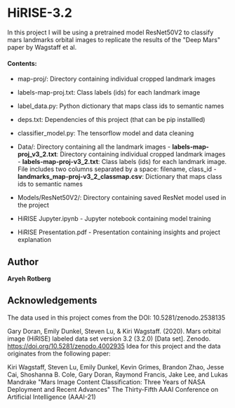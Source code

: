 # HiRISE-3.2

In this project I will be using a pretrained model ResNet50V2 to classify mars landmarks orbital images to replicate the results of the "Deep Mars" paper by Wagstaff et al.

#### Contents:
- map-proj/: Directory containing individual cropped landmark images
- labels-map-proj.txt: Class labels (ids) for each landmark image
- label_data.py: Python dictionary that maps class ids to semantic names
- deps.txt: Dependencies of this project (that can be pip installled)
- classifier_model.py: The tensorflow model and data cleaning

- Data/: Directory containing all the landmark images
        - **labels-map-proj_v3_2.txt**: Directory containing individual cropped landmark images
        - **labels-map-proj-v3_2.txt**: Class labels (ids) for each landmark image. File includes two columns separated by a space: filename, class_id
        - **landmarks_map-proj-v3_2_classmap.csv**: Dictionary that maps class ids to semantic names
- Models/ResNet50V2/: Directory containing saved ResNet model used in the project
- HiRISE Jupyter.ipynb - Jupyter notebook containing model training
- HiRISE Presentation.pdf - Presentation containing insights and project explanation

## Author

**Aryeh Rotberg**

## Acknowledgements 
The data used in this project comes from the DOI:
10.5281/zenodo.2538135

Gary Doran, Emily Dunkel, Steven Lu, & Kiri Wagstaff. (2020). Mars orbital image (HiRISE) labeled data set version 3.2 (3.2.0) [Data set]. Zenodo. https://doi.org/10.5281/zenodo.4002935
Idea for this project and the data originates from the following paper: 

Kiri Wagstaff, Steven Lu, Emily Dunkel, Kevin Grimes, Brandon Zhao, Jesse Cai,
Shoshanna B. Cole, Gary Doran, Raymond Francis, Jake Lee, and Lukas Mandrake "Mars Image Content Classification: Three Years of NASA Deployment and Recent Advances" The Thirty-Fifth AAAI Conference on Artificial Intelligence (AAAI-21)
